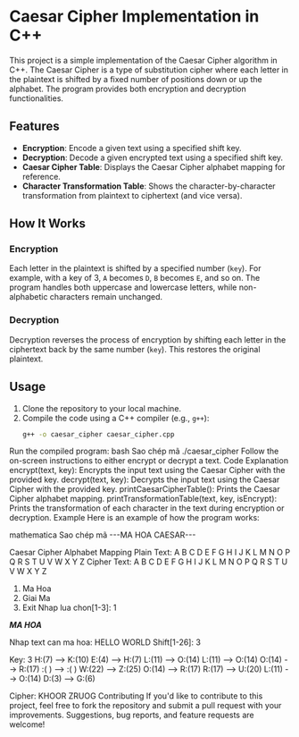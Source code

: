 # Caesar Cipher Implementation in C++

This project is a simple implementation of the Caesar Cipher algorithm in C++. The Caesar Cipher is a type of substitution cipher where each letter in the plaintext is shifted by a fixed number of positions down or up the alphabet. The program provides both encryption and decryption functionalities.

## Features

- **Encryption**: Encode a given text using a specified shift key.
- **Decryption**: Decode a given encrypted text using a specified shift key.
- **Caesar Cipher Table**: Displays the Caesar Cipher alphabet mapping for reference.
- **Character Transformation Table**: Shows the character-by-character transformation from plaintext to ciphertext (and vice versa).

## How It Works

### Encryption
Each letter in the plaintext is shifted by a specified number (`key`). For example, with a key of 3, `A` becomes `D`, `B` becomes `E`, and so on. The program handles both uppercase and lowercase letters, while non-alphabetic characters remain unchanged.

### Decryption
Decryption reverses the process of encryption by shifting each letter in the ciphertext back by the same number (`key`). This restores the original plaintext.

## Usage

1. Clone the repository to your local machine.
2. Compile the code using a C++ compiler (e.g., `g++`):
   ```bash
   g++ -o caesar_cipher caesar_cipher.cpp
Run the compiled program:
bash
Sao chép mã
./caesar_cipher
Follow the on-screen instructions to either encrypt or decrypt a text.
Code Explanation
encrypt(text, key): Encrypts the input text using the Caesar Cipher with the provided key.
decrypt(text, key): Decrypts the input text using the Caesar Cipher with the provided key.
printCaesarCipherTable(): Prints the Caesar Cipher alphabet mapping.
printTransformationTable(text, key, isEncrypt): Prints the transformation of each character in the text during encryption or decryption.
Example
Here is an example of how the program works:

mathematica
Sao chép mã
---MA HOA CAESAR---

Caesar Cipher Alphabet Mapping
Plain Text:  A B C D E F G H I J K L M N O P Q R S T U V W X Y Z 
Cipher Text: A B C D E F G H I J K L M N O P Q R S T U V W X Y Z 

  1. Ma Hoa
  2. Giai Ma
  3. Exit
Nhap lua chon[1-3]: 1

___MA HOA___

Nhap text can ma hoa: HELLO WORLD
Shift[1-26]: 3

Key: 3
H:(7)  -->  K:(10)
E:(4)  -->  H:(7)
L:(11) -->  O:(14)
L:(11) -->  O:(14)
O:(14) -->  R:(17)
 :( )  -->   :( )
W:(22) -->  Z:(25)
O:(14) -->  R:(17)
R:(17) -->  U:(20)
L:(11) -->  O:(14)
D:(3)  -->  G:(6)

Cipher: KHOOR ZRUOG
Contributing
If you'd like to contribute to this project, feel free to fork the repository and submit a pull request with your improvements. Suggestions, bug reports, and feature requests are welcome!
